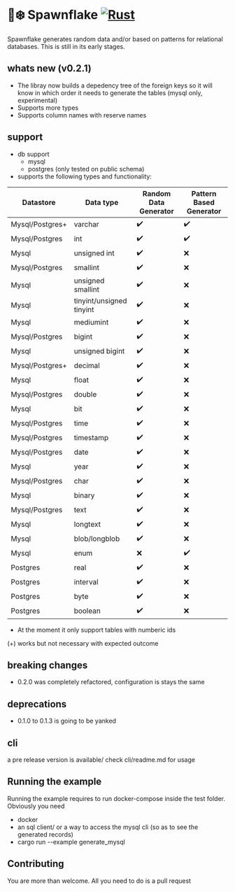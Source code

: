 # 🐙❄️ Spawnflake [![Rust](https://github.com/elasticrash/spawnflake/actions/workflows/rust.yml/badge.svg)](https://github.com/elasticrash/spawnflake/actions/workflows/rust.yml)

Spawnflake generates random data and/or based on patterns for relational databases. This is still in its early stages.

## whats new (v0.2.1)
* The libray now builds a depedency tree of the foreign keys so it will know in which order it needs to generate the tables (mysql only, experimental) 
* Supports more types 
* Supports column names with reserve names
## support 
* db support
    - mysql
    - postgres (only tested on public schema)
* supports the following types and functionality:

| Datastore      | Data type | Random Data Generator | Pattern Based Generator |
| ----------- | ----------- |----------- | ----------- |
| Mysql/Postgres+      | varchar       | ✔️      | ✔️       |
| Mysql/Postgres   | int        | ✔️      | ✔️       |
| Mysql   | unsigned int        | ✔️      | ❌       |
| Mysql/Postgres   | smallint        | ✔️      | ❌       |
| Mysql   | unsigned smallint        | ✔️      | ❌       |
| Mysql   | tinyint/unsigned tinyint        | ✔️      | ❌       |
| Mysql   | mediumint        | ✔️      | ❌       |
| Mysql/Postgres   | bigint       | ✔️      | ❌       |
| Mysql   | unsigned bigint        | ✔️      | ❌       |
| Mysql/Postgres+   | decimal        | ✔️      | ❌       |
| Mysql   | float        | ✔️      | ❌       |
| Mysql/Postgres   | double        | ✔️      | ❌       |
| Mysql   | bit        | ✔️      | ❌       |
| Mysql/Postgres   | time        | ✔️      | ❌       |
| Mysql/Postgres   | timestamp        | ✔️      | ❌       |
| Mysql/Postgres   | date        | ✔️      | ❌       |
| Mysql   | year        | ✔️      | ❌       |
| Mysql/Postgres   | char        | ✔️      | ❌       |
| Mysql   | binary        | ✔️      | ❌       |
| Mysql/Postgres   | text        | ✔️      | ❌       |
| Mysql   | longtext        | ✔️      | ❌       |
| Mysql   | blob/longblob        | ✔️      | ❌       |
| Mysql   | enum        | ❌      | ✔️       |
| Postgres   | real        | ✔️      | ❌       |
| Postgres  | interval        | ✔️      | ❌       |
| Postgres  | byte        | ✔️      | ❌       |
| Postgres  | boolean        | ✔️      | ❌       |

* At the moment it only support tables with numberic ids

(+) works but not necessary with expected outcome
## breaking changes
* 0.2.0 was completely refactored, configuration is stays the same

## deprecations
* 0.1.0 to 0.1.3 is going to be yanked

## cli 
a pre release version is available/ check cli/readme.md for usage

## Running the example
Running the example requires to run docker-compose inside the test folder. Obviously you need
* docker
* an sql client/ or a way to access the mysql cli (so as to see the generated records)
* cargo run --example generate_mysql

## Contributing

You are more than welcome. All you need to do is a pull request
